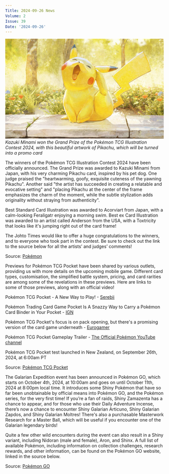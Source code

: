 ```yaml
---
Title: 2024-09-26 News
Volume: 2
Issue: 39
Date: '2024-09-26'
---
```



[![Kazuki Minami won the Grand Prize of the Pokémon TCG Illustration Contest 2024, with this beautiful artwork of Pikachu, which will be turned into a promo card](/web/images/kazuki-minami-won-the-grand-prize-of-the-pokemon-tcg-illustration-contest-2024-with-this-beautiful-a.jpeg)](/web/images/kazuki-minami-won-the-grand-prize-of-the-pokemon-tcg-illustration-contest-2024-with-this-beautiful-a.jpeg)*Kazuki Minami won the Grand Prize of the Pokémon TCG Illustration Contest 2024, with this beautiful artwork of Pikachu, which will be turned into a promo card*



The winners of the Pokémon TCG Illustration Contest 2024 have been officially announced. The Grand Prize was awarded to Kazuki Minami from Japan, with his very charming Pikachu card, inspired by his pet dog. One judge praised the "heartwarming, goofy, exquisite cuteness of the yawning Pikachu". Another said "the artist has succeeded in creating a relatable and evocative setting" and "placing Pikachu at the center of the frame emphasizes the charm of the moment, while the subtle stylization adds originality without straying from authenticity".

Best Standard Card Illustration was awarded to Acorviart from Japan, with a calm-looking Feraligatr enjoying a morning swim. Best ex Card Illustration was awarded to an artist called Anderson from the USA, with a Toxtricity that looks like it's jumping right out of the card frame! 

The Johto Times would like to offer a huge congratulations to the winners, and to everyone who took part in the contest. Be sure to check out the link to the source below for all the artists’ and judges’ comments!

Source: [Pokémon](https://www.ptcgic-cr.com/2024/en/result/prize-winners/)

Previews for Pokémon TCG Pocket have been shared by various outlets, providing us with more details on the upcoming mobile game. Different card types, customisation, the simplified battle system, pricing, and card rarities are among some of the revelations in these previews. Here are links to some of those previews, along with an official video!

Pokémon TCG Pocket - A New Way to Play! - [Serebii](https://www.serebii.net/tcgpocket/preview/)

Pokémon Trading Card Game Pocket Is A Snazzy Way to Carry a Pokémon Card Binder in Your Pocket - [IGN](https://www.ign.com/articles/pokemon-trading-card-game-pocket-is-a-snazzy-way-to-carry-a-pokemon-card-binder-in-your-pocket)

Pokémon TCG Pocket's focus is on pack opening, but there's a promising version of the card game underneath - [Eurogamer](https://www.eurogamer.net/pokemon-tcg-pockets-focus-is-on-pack-opening-but-theres-a-promising-version-of-the-card-game-underneath)

Pokémon TCG Pocket Gameplay Trailer - [The Official Pokémon YouTube channel](https://www.youtube.com/watch?v=16duP6ga_Q8)

Pokémon TCG Pocket test launched in New Zealand, on September 26th, 2024, at 6:00am PT

Source: [Pokémon TCG Pocket](https://tcgpocket.pokemon.com/en-us/)

The Galarian Expedition event has been announced in Pokémon GO, which starts on October 4th, 2024, at 10:00am and goes on until October 11th, 2024 at 8:00pm local time. It introduces some Shiny Pokémon that have so far been unobtainable by official means into Pokémon GO, and the Pokémon series, for the very first time! If you’re a fan of raids, Shiny Zamazenta has a chance to appear, and for those who use their Daily Adventure Incense, there’s now a chance to encounter Shiny Galarian Articuno, Shiny Galarian Zapdos, and Shiny Galarian Moltres! There's also a purchasable Masterwork Research for a Master Ball, which will be useful if you encounter one of the Galarian legendary birds!

Quite a few other wild encounters during the event can also result in a Shiny variant, including Nidoran (male and female), Aron, and Shinx. A full list of available Pokémon, including information on collection challenges, research rewards, and other information, can be found on the Pokémon GO website, linked in the source below.

Source: [Pokémon GO](https://pokemongolive.com/post/galarian-expedition-2024)